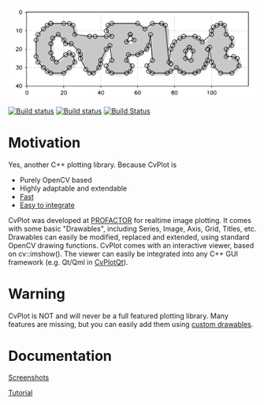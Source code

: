 ![CvPlot](doc/img/contours.PNG)

[![Build status](https://github.com/Profactor/cv-plot/workflows/CI/badge.svg)](https://github.com/Profactor/cv-plot/actions)
[![Build status](https://ci.appveyor.com/api/projects/status/2bqhfcoh0q4w2gc8?svg=true)](https://ci.appveyor.com/project/Profactor/cv-plot)
[![Build Status](https://travis-ci.org/profactor/cv-plot.svg?branch=master)](https://travis-ci.org/profactor/cv-plot)

# Motivation
Yes, another C++ plotting library. Because CvPlot is

- Purely OpenCV based
- Highly adaptable and extendable
- [Fast](doc/img/benchmark.gif)
- [Easy to integrate](doc/tutorial.md#Integration)

CvPlot was developed at [PROFACTOR](https://www.profactor.at/) for realtime image plotting. It comes with some basic "Drawables", including Series, Image, Axis, Grid, Titles, etc. Drawables can easily be modified, replaced and extended, using standard OpenCV drawing functions. CvPlot comes with an interactive viewer, based on cv::imshow(). The viewer can easily be integrated into any C++ GUI framework (e.g. Qt/Qml in [CvPlotQt](https://github.com/Profactor/cv-plot-qt)).

# Warning
CvPlot is NOT and will never be a full featured plotting library. Many features are missing, but you can easily add them using [custom drawables](doc/tutorial.md#custom-drawables).

# Documentation
[Screenshots](doc/screenshots.md)

[Tutorial](doc/tutorial.md)



